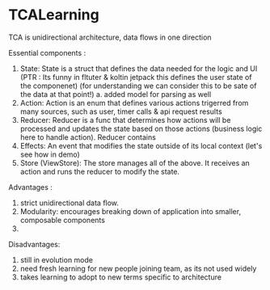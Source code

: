 # TCALearning

TCA is unidirectional architecture, data flows in one direction

Essential components :
 
1. State: State is a struct that defines the data needed for the logic and UI (PTR : Its funny in fltuter & koltin jetpack this defines the user state of the componenet) (for understanding we can consider this to be sate of the data at that point!)
    a. added model for parsing as well
2. Action: Action is an enum that defines various actions trigerred from many sources, such as user, timer calls & api request results
3. Reducer: Reducer is a func that determines how actions will be processed and updates the state based on those actions (business logic here to handle action). Reducer contains
4. Effects: An event that modifies the state outside of its local context (let's see how in demo)
5. Store (ViewStore): The store manages all of the above. It receives an action and runs the reducer to modify the state.


Advantages : 
1. strict unidirectional data flow.
2. Modularity: encourages breaking down of application into smaller, composable components
3. 

Disadvantages: 
1. still in evolution mode
2. need fresh learning for new people joining team, as its not used widely
3. takes learning to adopt to new terms specific to architecture


